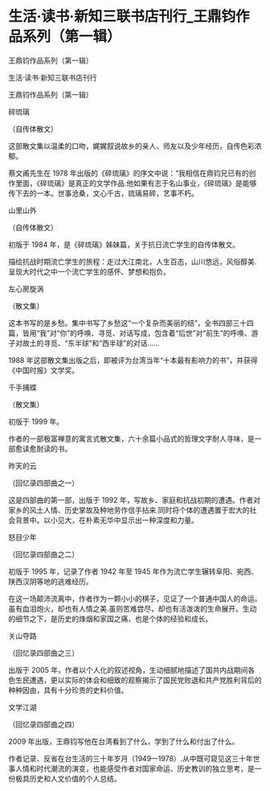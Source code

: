 # 生活·读书·新知三联书店刊行_王鼎钧作品系列（第一辑）

王鼎钧作品系列（第一辑）

生活·读书·新知三联书店刊行

王鼎钧作品系列（第一辑）

碎琉璃

（自传体散文）

这部散文集以温柔的口吻，娓娓叙说故乡的亲人、师友以及少年经历，自传色彩浓郁。

蔡文甫先生在 1978 年出版的《碎琉璃》的序文中说：“我相信在鼎钧兄已有的创作里面，《碎琉璃》是真正的文学作品.他如果有志于名山事业，《碎琉璃》是能够传下去的一本。世事沧桑，文心千古，琉璃易碎，艺事不朽。

山里山外

（自传体散文）

初版于 1984 年，是《碎琉璃》姊妹篇，关于抗日流亡学生的自传体散文。

描绘抗战时期流亡学生的旅程：走过大江南北，人生百态，山川悠远，风俗醇美.呈现大时代之中一个流亡学生的感怀、梦想和抱负。

左心房旋涡

（散文集）

这本书写的是乡愁。集中书写了乡愁这“一个复杂而美丽的结”，全书四部三十四篇，皆用“我”对“你”的呼唤、寻觅、对话写成，包含着“后世”对“前生”的呼唤、游子对故土的寻觅、“东半球”和“西半球”的对话……

1988 年这部散文集出版之后，即被评为台湾当年“十本最有影响力的书”，并获得《中国时报》文学奖。

千手捕蝶

（散文集）

初版于 1999 年。

作者的一部极富禅意的寓言式散文集，六十余篇小品式的哲理文字耐人寻味，是一部愈读愈耐读的书。

昨天的云

（回忆录四部曲之一）

这是四部曲的第一部，出版于 1992 年，写故乡、家庭和抗战初期的遭遇。作者对家乡的风土人情、历史掌故及种地劳作信手拈来.同时将个体的遭遇置于宏大的社会背景中。以小见大，在朴素无华中显示出一种深度和力量。

怒目少年

（回忆录四部曲之二）

初版于 1995 年，记录了作者 1942 年至 1945 年作为流亡学生辗转阜阳、宛西、陕西汉阴等地的逃难经历。

在这一场颠沛流离中，作者作为一颗小小的棋子，见证了一个普通中国人的命运。虽有血泪炮火，却也有人情之美.虽则苦难尝尽，却也有活泼泼的生命展开。生动的细节之下，是历史的烽烟和家国之痛，也是个体的经验和成长。

关山夺路

（回忆录四部曲之三）

出版于 2005 年，作者以个人化的叙述视角，生动细腻地描述了国共内战期间各色生民遭遇，更以实际的体会和细致的观察揭示了国民党败退和共产党胜利背后的种种因由，具有十分珍贵的史料价值。

文学江湖

（回忆录四部曲之四）

2009 年出版，王鼎钧写他在台湾看到了什么，学到了什么和付出了什么。

作者记录、反省在台生活的三十年岁月（1949—1978）.从中既可窥见这三十年世事人情和时代潮流的演变，也能感受作者对国家命运、历史教训的独立思考，是一份极具历史和人文价值的个人总结。